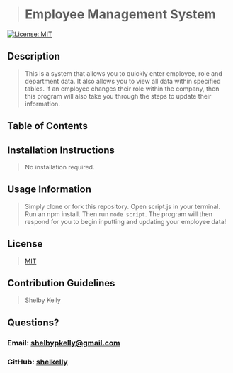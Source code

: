 
># Employee Management System
[![License: MIT](https://img.shields.io/badge/License-MIT-yellow.svg)](https://opensource.org/licenses/MIT)

## Description
>This is a system that allows you to quickly enter employee, role and department data. It also allows you to view all data within specified tables. If an employee changes their role within the company, then this program will also take you through the steps to update their information.

## Table of Contents
>

## Installation Instructions
>No installation required.

## Usage Information
>Simply clone or fork this repository. Open script.js in your terminal. Run an npm install. Then run `node script`. The program will then respond for you to begin inputting and updating your employee data!

## License
>[MIT](https://opensource.org/licenses/MIT)

## Contribution Guidelines
>Shelby Kelly

>## 

## Questions?
### Email: shelbypkelly@gmail.com
### GitHub: [shelkelly](github.com/shelkelly)